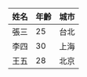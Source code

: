 |  姓名  |  年齡  |  城市  |
|--------|--------|--------|
|  張三  |   25   |  台北  |
|  李四  |   30   |  上海  |
|  王五  |   28   |  北京  |
